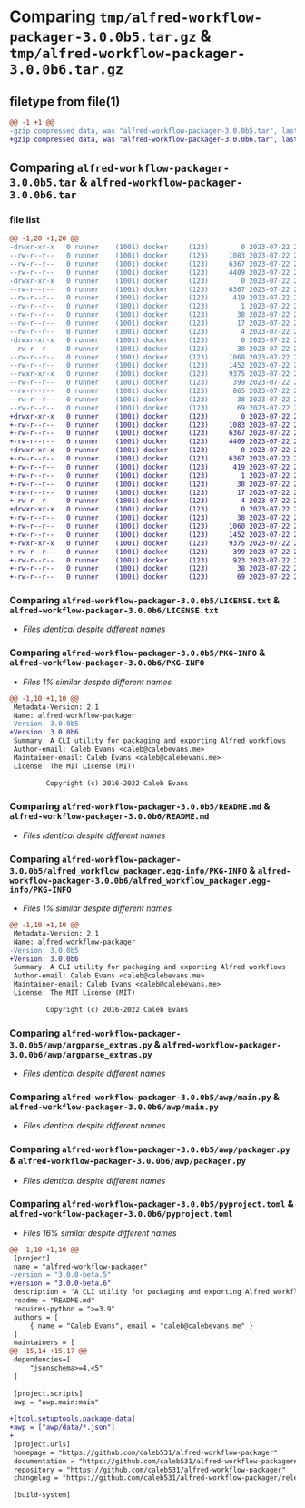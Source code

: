 # Comparing `tmp/alfred-workflow-packager-3.0.0b5.tar.gz` & `tmp/alfred-workflow-packager-3.0.0b6.tar.gz`

## filetype from file(1)

```diff
@@ -1 +1 @@
-gzip compressed data, was "alfred-workflow-packager-3.0.0b5.tar", last modified: Sat Jul 22 20:26:18 2023, max compression
+gzip compressed data, was "alfred-workflow-packager-3.0.0b6.tar", last modified: Sat Jul 22 20:35:53 2023, max compression
```

## Comparing `alfred-workflow-packager-3.0.0b5.tar` & `alfred-workflow-packager-3.0.0b6.tar`

### file list

```diff
@@ -1,20 +1,20 @@
-drwxr-xr-x   0 runner    (1001) docker     (123)        0 2023-07-22 20:26:18.967415 alfred-workflow-packager-3.0.0b5/
--rw-r--r--   0 runner    (1001) docker     (123)     1083 2023-07-22 20:26:03.000000 alfred-workflow-packager-3.0.0b5/LICENSE.txt
--rw-r--r--   0 runner    (1001) docker     (123)     6367 2023-07-22 20:26:18.967415 alfred-workflow-packager-3.0.0b5/PKG-INFO
--rw-r--r--   0 runner    (1001) docker     (123)     4409 2023-07-22 20:26:03.000000 alfred-workflow-packager-3.0.0b5/README.md
-drwxr-xr-x   0 runner    (1001) docker     (123)        0 2023-07-22 20:26:18.967415 alfred-workflow-packager-3.0.0b5/alfred_workflow_packager.egg-info/
--rw-r--r--   0 runner    (1001) docker     (123)     6367 2023-07-22 20:26:18.000000 alfred-workflow-packager-3.0.0b5/alfred_workflow_packager.egg-info/PKG-INFO
--rw-r--r--   0 runner    (1001) docker     (123)      419 2023-07-22 20:26:18.000000 alfred-workflow-packager-3.0.0b5/alfred_workflow_packager.egg-info/SOURCES.txt
--rw-r--r--   0 runner    (1001) docker     (123)        1 2023-07-22 20:26:18.000000 alfred-workflow-packager-3.0.0b5/alfred_workflow_packager.egg-info/dependency_links.txt
--rw-r--r--   0 runner    (1001) docker     (123)       38 2023-07-22 20:26:18.000000 alfred-workflow-packager-3.0.0b5/alfred_workflow_packager.egg-info/entry_points.txt
--rw-r--r--   0 runner    (1001) docker     (123)       17 2023-07-22 20:26:18.000000 alfred-workflow-packager-3.0.0b5/alfred_workflow_packager.egg-info/requires.txt
--rw-r--r--   0 runner    (1001) docker     (123)        4 2023-07-22 20:26:18.000000 alfred-workflow-packager-3.0.0b5/alfred_workflow_packager.egg-info/top_level.txt
-drwxr-xr-x   0 runner    (1001) docker     (123)        0 2023-07-22 20:26:18.967415 alfred-workflow-packager-3.0.0b5/awp/
--rw-r--r--   0 runner    (1001) docker     (123)       38 2023-07-22 20:26:03.000000 alfred-workflow-packager-3.0.0b5/awp/__init__.py
--rw-r--r--   0 runner    (1001) docker     (123)     1060 2023-07-22 20:26:03.000000 alfred-workflow-packager-3.0.0b5/awp/argparse_extras.py
--rw-r--r--   0 runner    (1001) docker     (123)     1452 2023-07-22 20:26:03.000000 alfred-workflow-packager-3.0.0b5/awp/main.py
--rwxr-xr-x   0 runner    (1001) docker     (123)     9375 2023-07-22 20:26:03.000000 alfred-workflow-packager-3.0.0b5/awp/packager.py
--rw-r--r--   0 runner    (1001) docker     (123)      399 2023-07-22 20:26:03.000000 alfred-workflow-packager-3.0.0b5/awp/validator.py
--rw-r--r--   0 runner    (1001) docker     (123)      865 2023-07-22 20:26:03.000000 alfred-workflow-packager-3.0.0b5/pyproject.toml
--rw-r--r--   0 runner    (1001) docker     (123)       38 2023-07-22 20:26:18.967415 alfred-workflow-packager-3.0.0b5/setup.cfg
--rw-r--r--   0 runner    (1001) docker     (123)       69 2023-07-22 20:26:03.000000 alfred-workflow-packager-3.0.0b5/setup.py
+drwxr-xr-x   0 runner    (1001) docker     (123)        0 2023-07-22 20:35:53.508929 alfred-workflow-packager-3.0.0b6/
+-rw-r--r--   0 runner    (1001) docker     (123)     1083 2023-07-22 20:35:40.000000 alfred-workflow-packager-3.0.0b6/LICENSE.txt
+-rw-r--r--   0 runner    (1001) docker     (123)     6367 2023-07-22 20:35:53.508929 alfred-workflow-packager-3.0.0b6/PKG-INFO
+-rw-r--r--   0 runner    (1001) docker     (123)     4409 2023-07-22 20:35:40.000000 alfred-workflow-packager-3.0.0b6/README.md
+drwxr-xr-x   0 runner    (1001) docker     (123)        0 2023-07-22 20:35:53.504929 alfred-workflow-packager-3.0.0b6/alfred_workflow_packager.egg-info/
+-rw-r--r--   0 runner    (1001) docker     (123)     6367 2023-07-22 20:35:53.000000 alfred-workflow-packager-3.0.0b6/alfred_workflow_packager.egg-info/PKG-INFO
+-rw-r--r--   0 runner    (1001) docker     (123)      419 2023-07-22 20:35:53.000000 alfred-workflow-packager-3.0.0b6/alfred_workflow_packager.egg-info/SOURCES.txt
+-rw-r--r--   0 runner    (1001) docker     (123)        1 2023-07-22 20:35:53.000000 alfred-workflow-packager-3.0.0b6/alfred_workflow_packager.egg-info/dependency_links.txt
+-rw-r--r--   0 runner    (1001) docker     (123)       38 2023-07-22 20:35:53.000000 alfred-workflow-packager-3.0.0b6/alfred_workflow_packager.egg-info/entry_points.txt
+-rw-r--r--   0 runner    (1001) docker     (123)       17 2023-07-22 20:35:53.000000 alfred-workflow-packager-3.0.0b6/alfred_workflow_packager.egg-info/requires.txt
+-rw-r--r--   0 runner    (1001) docker     (123)        4 2023-07-22 20:35:53.000000 alfred-workflow-packager-3.0.0b6/alfred_workflow_packager.egg-info/top_level.txt
+drwxr-xr-x   0 runner    (1001) docker     (123)        0 2023-07-22 20:35:53.508929 alfred-workflow-packager-3.0.0b6/awp/
+-rw-r--r--   0 runner    (1001) docker     (123)       38 2023-07-22 20:35:40.000000 alfred-workflow-packager-3.0.0b6/awp/__init__.py
+-rw-r--r--   0 runner    (1001) docker     (123)     1060 2023-07-22 20:35:40.000000 alfred-workflow-packager-3.0.0b6/awp/argparse_extras.py
+-rw-r--r--   0 runner    (1001) docker     (123)     1452 2023-07-22 20:35:40.000000 alfred-workflow-packager-3.0.0b6/awp/main.py
+-rwxr-xr-x   0 runner    (1001) docker     (123)     9375 2023-07-22 20:35:40.000000 alfred-workflow-packager-3.0.0b6/awp/packager.py
+-rw-r--r--   0 runner    (1001) docker     (123)      399 2023-07-22 20:35:40.000000 alfred-workflow-packager-3.0.0b6/awp/validator.py
+-rw-r--r--   0 runner    (1001) docker     (123)      923 2023-07-22 20:35:40.000000 alfred-workflow-packager-3.0.0b6/pyproject.toml
+-rw-r--r--   0 runner    (1001) docker     (123)       38 2023-07-22 20:35:53.508929 alfred-workflow-packager-3.0.0b6/setup.cfg
+-rw-r--r--   0 runner    (1001) docker     (123)       69 2023-07-22 20:35:40.000000 alfred-workflow-packager-3.0.0b6/setup.py
```

### Comparing `alfred-workflow-packager-3.0.0b5/LICENSE.txt` & `alfred-workflow-packager-3.0.0b6/LICENSE.txt`

 * *Files identical despite different names*

### Comparing `alfred-workflow-packager-3.0.0b5/PKG-INFO` & `alfred-workflow-packager-3.0.0b6/PKG-INFO`

 * *Files 1% similar despite different names*

```diff
@@ -1,10 +1,10 @@
 Metadata-Version: 2.1
 Name: alfred-workflow-packager
-Version: 3.0.0b5
+Version: 3.0.0b6
 Summary: A CLI utility for packaging and exporting Alfred workflows
 Author-email: Caleb Evans <caleb@calebevans.me>
 Maintainer-email: Caleb Evans <caleb@calebevans.me>
 License: The MIT License (MIT)
         
         Copyright (c) 2016-2022 Caleb Evans
```

### Comparing `alfred-workflow-packager-3.0.0b5/README.md` & `alfred-workflow-packager-3.0.0b6/README.md`

 * *Files identical despite different names*

### Comparing `alfred-workflow-packager-3.0.0b5/alfred_workflow_packager.egg-info/PKG-INFO` & `alfred-workflow-packager-3.0.0b6/alfred_workflow_packager.egg-info/PKG-INFO`

 * *Files 1% similar despite different names*

```diff
@@ -1,10 +1,10 @@
 Metadata-Version: 2.1
 Name: alfred-workflow-packager
-Version: 3.0.0b5
+Version: 3.0.0b6
 Summary: A CLI utility for packaging and exporting Alfred workflows
 Author-email: Caleb Evans <caleb@calebevans.me>
 Maintainer-email: Caleb Evans <caleb@calebevans.me>
 License: The MIT License (MIT)
         
         Copyright (c) 2016-2022 Caleb Evans
```

### Comparing `alfred-workflow-packager-3.0.0b5/awp/argparse_extras.py` & `alfred-workflow-packager-3.0.0b6/awp/argparse_extras.py`

 * *Files identical despite different names*

### Comparing `alfred-workflow-packager-3.0.0b5/awp/main.py` & `alfred-workflow-packager-3.0.0b6/awp/main.py`

 * *Files identical despite different names*

### Comparing `alfred-workflow-packager-3.0.0b5/awp/packager.py` & `alfred-workflow-packager-3.0.0b6/awp/packager.py`

 * *Files identical despite different names*

### Comparing `alfred-workflow-packager-3.0.0b5/pyproject.toml` & `alfred-workflow-packager-3.0.0b6/pyproject.toml`

 * *Files 16% similar despite different names*

```diff
@@ -1,10 +1,10 @@
 [project]
 name = "alfred-workflow-packager"
-version = "3.0.0-beta.5"
+version = "3.0.0-beta.6"
 description = "A CLI utility for packaging and exporting Alfred workflows"
 readme = "README.md"
 requires-python = ">=3.9"
 authors = [
     { name = "Caleb Evans", email = "caleb@calebevans.me" }
 ]
 maintainers = [
@@ -15,14 +15,17 @@
 dependencies=[
     "jsonschema>=4,<5"
 ]
 
 [project.scripts]
 awp = "awp.main:main"
 
+[tool.setuptools.package-data]
+awp = ["awp/data/*.json"]
+
 [project.urls]
 homepage = "https://github.com/caleb531/alfred-workflow-packager"
 documentation = "https://github.com/caleb531/alfred-workflow-packager#readme"
 repository = "https://github.com/caleb531/alfred-workflow-packager"
 changelog = "https://github.com/caleb531/alfred-workflow-packager/releases"
 
 [build-system]
```

